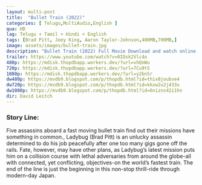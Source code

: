 ```yaml
---
layout: multi-post
title:  "Bullet Train (2022)"
categories: [ Telugu,MultiAudio,English ]
qua: HD
lag: Telugu + Tamil + Hindi + English
tags: [Brad Pitt, Joey King, Aaron Taylor-Johnson,400MB,700MB,]
image: assets/images/bullet-train.jpg
description: "Bullet Train (2022) Full Movie Download and watch online 720p low file size 500 mb."
trailer: https://www.youtube.com/watch?v=0IOsk2Vlc4o
480p: https://mdisk.thopdbapp.workers.dev/?url=vhQnWu
720p: https://mdisk.thopdbapp.workers.dev/?url=7Cu9tS
1080p: https://mdisk.thopdbapp.workers.dev/?url=y2bnSr
dw480p: https://mvdb9.blogspot.com/p/thopdb.html?id=thix8joubve4
dw720p: https://mvdb9.blogspot.com/p/thopdb.html?id=kkxw2u2j433x
dw1080p: https://mvdb9.blogspot.com/p/thopdb.html?id=6nizns42i1hn
dir: David Leitch
---
```


### Story Line:
Five assassins aboard a fast moving bullet train find out their missions have something in common., Ladybug (Brad Pitt) is an unlucky assassin determined to do his job peacefully after one too many gigs gone off the rails. Fate, however, may have other plans, as Ladybug’s latest mission puts him on a collision course with lethal adversaries from around the globe-all with connected, yet conflicting, objectives-on the world’s fastest train. The end of the line is just the beginning in this non-stop thrill-ride through modern-day Japan.




